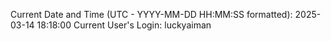 Current Date and Time (UTC - YYYY-MM-DD HH:MM:SS formatted): 2025-03-14 18:18:00
Current User's Login: luckyaiman
